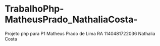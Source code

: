 # TrabalhoPhp-MatheusPrado_NathaliaCosta-
Projeto php para P1
 Matheus Prado de Lima RA 1140481722036	
 Nathalia Costa 